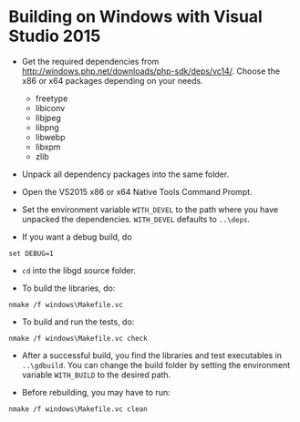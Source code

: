 # Building on Windows with Visual Studio 2015

* Get the required dependencies from
  http://windows.php.net/downloads/php-sdk/deps/vc14/. Choose the x86 or x64
  packages depending on your needs.
  
  * freetype
  * libiconv
  * libjpeg
  * libpng
  * libwebp
  * libxpm
  * zlib
  
* Unpack all dependency packages into the same folder.

* Open the VS2015 x86 or x64 Native Tools Command Prompt.

* Set the environment variable `WITH_DEVEL` to the path where you have unpacked
  the dependencies. `WITH_DEVEL` defaults to `..\deps`.

* If you want a debug build, do
````
set DEBUG=1
````
  
* `cd` into the libgd source folder.

* To build the libraries, do:
```
nmake /f windows\Makefile.vc
```

* To build and run the tests, do:
````
nmake /f windows\Makefile.vc check
````

* After a successful build, you find the libraries and test executables in
  `..\gdbuild`. You can change the build folder by setting the environment
  variable `WITH_BUILD` to the desired path.

* Before rebuilding, you may have to run:
```
nmake /f windows\Makefile.vc clean
```
